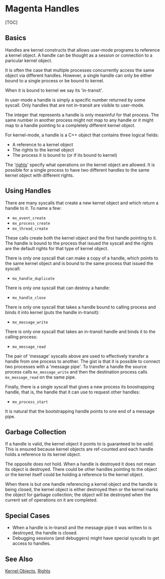 # Magenta Handles

[TOC]

## Basics
Handles are kernel constructs that allows user-mode programs to
reference a kernel object. A handle can be thought as a session
or connection to a paricular kernel object.

It is often the case that multiple processes concurrently access
the same object via different handles. However, a single handle
can only be either bound to a single process or be bound to
kernel.

When it is bound to kernel we say its 'in-transit'.

In user-mode a handle is simply a specific number returned by
some syscall. Only handles that are not in-transit are visible
to user-mode.

The integer that represents a handle is only meaninful for that
process. The same number in another process might not map to any
handle or it might map to a handle pointing to a completely
different kernel object.

For kernel-mode, a handle is a C++ object that contains three
logical fields:

+ A reference to a kernel object
+ The rights to the kernel object
+ The process it is bound to (or if its bound to kernel)

The '[rights](rights.md)' specify what operations on the kernel object are
allowed. It is possible for a single process to have two different
handles to the same kernel object with different rights.

## Using Handles
There are many syscalls that create a new kernel object
and which return a handle to it. To name a few:
+ `mx_event_create`
+ `mx_process_create`
+ `mx_thread_create`

These calls create both the kernel object and the first
handle pointing to it. The handle is bound to the process that
issued the syscall and the rights are the default rights for
that type of kernel object.

There is only one syscall that can make a copy of a handle,
which points to the same kernel object and is bound to the same
process that issued the syscall:
+ `mx_handle_duplicate`

There is only one syscall that can destroy a handle:
+ `mx_handle_close`

There is only one syscall that takes a handle bound to calling
process and binds it into kernel (puts the handle in-transit):
+ `mx_message_write`

There is only one syscall that takes an in-transit handle and
binds it to the calling process:
+ `mx_message_read`

The pair of 'message' syscalls above are used to effectively transfer
a handle from one process to another. The gist is that it is possible
to connect two processes with a 'message pipe'. To transfer a handle
the source process calls `mx_message_write` and then the
destination process calls `mx_message_read` on the same pipe.

Finally, there is a single syscall that gives a new process its
boostrapping handle, that is, the handle that it can use to
request other handles:
+ `mx_process_start`

It is natural that the bootstrapping handle points to one end of a
message pipe.

## Garbage Collection
If a handle is valid, the kernel object it points to is guaranteed
to be valid. This is ensured because kernel objects are ref-counted
and each handle holds a reference to its kernel object.

The opposite does not hold. When a handle is destroyed it does not
mean its object is destroyed. There could be other handles pointing
to the object or the kernel itself could be holding a reference to
the kernel object.

When there is but one handle referencing a kernel object and the
handle is being closed, the kernel object is either destroyed then or
the kernel marks the object for garbage collection; the object will be
destroyed when the current set of operations on it are completed.

## Special Cases
+ When a handle is in-transit and the message pipe it was written to
is destroyed, the handle is closed.
+ Debugging sessions (and debuggers) might have special syscalls to
get access to handles.

## See Also
[Kernel Objects](kernel_objects.md),
[Rights](rights.md)
